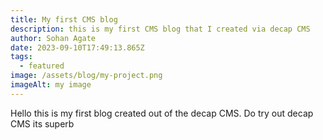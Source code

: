 ```yaml
---
title: My first CMS blog
description: this is my first CMS blog that I created via decap CMS
author: Sohan Agate
date: 2023-09-10T17:49:13.865Z
tags:
  - featured
image: /assets/blog/my-project.png
imageAlt: my image
---
```

Hello this is my first blog created out of the decap CMS. Do try out decap CMS its superb